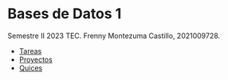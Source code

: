 Bases de Datos 1
================

Semestre II 2023 TEC.
Frenny Montezuma Castillo, 2021009728.

- [Tareas](tareas/README.md)
- [Proyectos](proyectos/README.md)
- [Quices](quices/README.md)